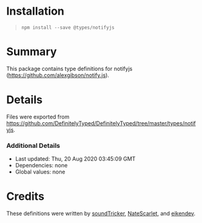 # Installation
> `npm install --save @types/notifyjs`

# Summary
This package contains type definitions for notifyjs (https://github.com/alexgibson/notify.js).

# Details
Files were exported from https://github.com/DefinitelyTyped/DefinitelyTyped/tree/master/types/notifyjs.

### Additional Details
 * Last updated: Thu, 20 Aug 2020 03:45:09 GMT
 * Dependencies: none
 * Global values: none

# Credits
These definitions were written by [soundTricker](https://github.com/soundTricker), [NateScarlet](https://github.com/NateScarlet), and [eikendev](https://github.com/eikendev).
